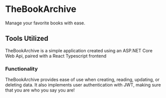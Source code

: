 # TheBookArchive
Manage your favorite books with ease.

## Tools Utilized
TheBookArchive is a simple application created using an ASP.NET Core Web Api, paired with a React Typescript frontend

### Functionality
TheBookArchive provides ease of use when creating, reading, updating, or deleting data. It also implements user authentication with JWT, making sure that you are who you say you are! 